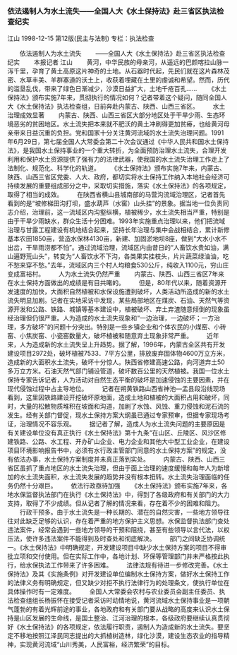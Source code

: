 ### 依法遏制人为水土流失——全国人大《水土保持法》赴三省区执法检查纪实
江山
1998-12-15
第12版(民主与法制)
专栏：执法检查

　　依法遏制人为水土流失
　　——全国人大《水土保持法》赴三省区执法检查纪实
　　本报记者  江山
　　黄河，中华民族的母亲河，从遥远的巴颜喀拉山脉一泻千里，孕育了黄土高原这片神奇的土地。从石器时代起，先民们就在这片森林茂密、水草丰美、羊群塞道的沃土上，收获着埋藏在土里的虔诚和希望。然而，历代的滥垦乱伐，带来了绿色日渐减少，沙漠日益扩大，土地千疮百孔……
　　《水土保持法》颁布实施7年来，贯彻执行的情况如何？记者带着这个疑问，随同全国人大《水土保持法》执法检查组，日前奔赴内蒙古、陕西、山西三省区。
　　水土治理成效显著
　　内蒙古、陕西、山西三省区大部分地区处于干旱少雨、生态环境恶劣的贫困地区。水土流失把本来就不肥沃的黄土冲刷得更加贫瘠，也给黄河母亲带来日益沉重的负担。党和国家十分关注黄河流域的水土流失治理问题。1991年6月29日，第七届全国人大常委会第二十次会议通过《中华人民共和国水土保持法》，是我国水土保持事业的一个重大转折，为全面预防治理水土流失，合理开发利用和保护水土资源提供了强有力的法律武器，使我国的水土流失治理工作走上了法制化、规范化、科学化的轨道。
　　《水土保持法》颁布实施7年来，内蒙古、陕西、山西三省区党委、人大、政府，都切实将水土保持工作纳入本地社会经济可持续发展的重要组成部分之中，采取切实措施，落实《水土保持法》的各项规定，取得了相当的成效。
　　在陕西省横山县城南部的马营沟流域治理区，记者首先看到的是“坡修梯田沟打坝，盛水葫芦（水窖）山头挂”的景象。据当地一位负责同志介绍，治理前，这一流域区内沟壑纵横，植被稀少，水土流失相当严重，特别是由于干旱少雨缺水，群众生活十分困难。1993年实施重点治理以来，他们把流域治理与甘露工程建设有机地结合起来，坚持长年治理与集中会战相结合，累计新修基本农田1850亩，营造水保林4130亩，新建、加固淤地坝8座，做到“大水小水不出岔，干旱雨涝都不怕”。通过流域治理，流域区内由昔日的“人畜饮水贵如油，满山遍野荒山头”，转变为“人畜饮水不下沟，各类果实挂枝头，片片蔬菜绿油油，吃不愁来穿不愁。”去年，流域区内三个村人均粮食530公斤，纯收入1100元，穷山庄变成富裕村。
　　人为水土流失仍然严重
　　内蒙古、陕西、山西三省区7年来在水土保持方面做出的成绩是有目共睹的。
　　但是，80年代以来，随着资源开发速度的加快，大面积自然植被和水保设施遭到破坏，人类活动所造成的新的水土流失明显加剧。记者在实地采访中发现，某些局部地区在煤炭、石油、天然气等资源开发和公路、铁路、城镇等基本建设中，植被破坏、弃土弃渣随意倾倒的现象虽经治理但仍很严重。人为造成的水土流失现象和“一边治理，一边破坏；一方治理，多方破坏”的问题十分突出。特别是一些乡镇企业和个体农民的小煤窑、小砖窑、小焦炭窑、小瓷窑数量大，破坏植被和随意弃土现象非常严重。
　　近年来，人为造成新的水土流失呈上升趋势。据了解，1996年，内蒙古全区共有开发建设项目2972处，破坏植被7533．7平方公里，排放废弃固体物4600万立方米，造成新的大面积水土流失，破坏十分惊人。陕西省修建高速公路，向河道弃土50多万立方米。石油天然气部门铺设管道，破坏数百公里的天然植被。我国一位水土保持专家告诉记者，人为活动对自然生态平衡的破坏是加速侵蚀的主要因素，并在现代侵蚀过程中占主导地位。
　　记者在朔黄铁路山西省神池—盂县段沿线现场看到，这里因铁路建设开挖破坏原地面，造成土地和植被的大面积占用和破坏，同时，大量的松散物质堆积在坡面和沟道，加剧了水蚀、风蚀、重力侵蚀和泥石流的发生。经有关部门督促，现水土保持方案大纲虽已通过专家预审，但据专家现场考证，治理情况不容乐观。
　　据记者了解，造成人为水土流失问题的主要原因是有关建设单位没有真正执行《水土保持法》第十九条“在山区、丘陵区、风沙区修建铁路、公路、水工程、开办矿山企业、电力企业和其他大中型工业企业，在建设项目环境影响报告书中，必须有水行政主管部门同意的水土保持方案”的规定，没有依法办事，水土保持方案制度并未真正落到实处。
　　内蒙古、陕西、山西三省区虽抓了重点地区的水土流失治理，但由于面上治理的速度缓慢和每年人为新增加的水土流失面积，水土流失发展的趋势并没有根本扭转。水土流失治理面临的任务仍然十分艰巨。
　　依法行政亟待加强
　　《水土保持法》颁布实施7年来，各地水保监督执法部门在执行《水土保持法》中，得到了各级政府和有关部门的大力支持，取得了不少成绩。但从记者了解的情况来看，存在着不少的困难和阻力。
　　行政干预多。由于水土流失是一种长期的、潜在的自然灾害，一些地方领导往往对此缺乏足够的认识，存在着严重的地方保护主义思想。水保监督执法部门查处违法案件，经常会遇到一些地方领导的干预和阻挠，甚至有些领导以言代法，以权压法，使许多违法案件不能得到及时查处和彻底解决。
　　部门之间缺乏协调统一。《水土保持法》中明确规定，开发建设项目中缺少水土保持方案的项目不得审批立项和交付使用。但在实际工作中，各地计划、环保等管理部门并未严格按此执行，给水保执法工作带来了许多困难。
　　法律法规有待进一步修改完善。《水土保持法》及其《实施条例》对开发建设单位编制水土保持方案，做好水土保持工作的法律义务有明确规定，但又缺少对拒不执行法律行为的处理条文，使执行单位在具体操作时有一定难度。
　　全国人大常委会农村与农业委员会副主任委员、执法检查组组长杨振怀在接受记者采访时动情地说，黄河流域水土保持事业是一项朝气蓬勃的有着光辉前途的事业，各地政府和有关部门要从战略的高度来认识水土保持是山区发展的生命线，是国土整治、江河治理的根本，各级政府要继续认真贯彻好《水土保持法》的各项规定，依法履行职责，遏制人为造成新的水土流失。要坚定不移地按照江泽民同志提出的大抓植树造林，绿化沙漠，建设生态农业的指导精神，实现黄河流域“山川秀美，人民富裕，经济繁荣”的目标。
